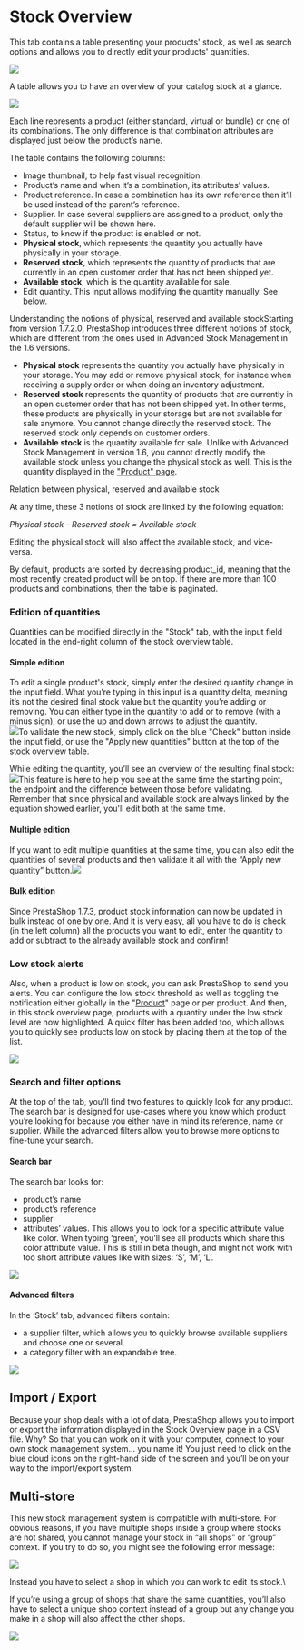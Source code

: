 # Stock Overview

This tab contains a table presenting your products' stock, as well as search options and allows you to directly edit your products' quantities.

![](<../../../../.gitbook/assets/56688695 (3) (3).png>)

A table allows you to have an overview of your catalog stock at a glance.

![](<../../../../.gitbook/assets/56688697 (3) (3) (2).png>)

Each line represents a product (either standard, virtual or bundle) or one of its combinations. The only difference is that combination attributes are displayed just below the product’s name.

The table contains the following columns:

* Image thumbnail, to help fast visual recognition.
* Product’s name and when it’s a combination, its attributes’ values.
* Product reference. In case a combination has its own reference then it’ll be used instead of the parent’s reference.
* Supplier. In case several suppliers are assigned to a product, only the default supplier will be shown here.
* Status, to know if the product is enabled or not.
* **Physical stock**, which represents the quantity you actually have physically in your storage.
* **Reserved stock**, which represents the quantity of products that are currently in an open customer order that has not been shipped yet.
* **Available stock**, which is the quantity available for sale.
* Edit quantity. This input allows modifying the quantity manually. See [below](stock-overview.md#Stockoverview-qty\_edition).

Understanding the notions of physical, reserved and available stockStarting from version 1.7.2.0, PrestaShop introduces three different notions of stock, which are different from the ones used in Advanced Stock Management in the 1.6 versions.

* **Physical stock** represents the quantity you actually have physically in your storage. You may add or remove physical stock, for instance when receiving a supply order or when doing an inventory adjustment.
* **Reserved stock** represents the quantity of products that are currently in an open customer order that has not been shipped yet. In other terms, these products are physically in your storage but are not available for sale anymore. You cannot change directly the reserved stock. The reserved stock only depends on customer orders.
* **Available stock** is the quantity available for sale. Unlike with Advanced Stock Management in version 1.6, you cannot directly modify the available stock unless you change the physical stock as well. This is the quantity displayed in the ["Product" page](../managing-products.md).

Relation between physical, reserved and available stock

At any time, these 3 notions of stock are linked by the following equation:

_Physical stock - Reserved stock = Available stock_

Editing the physical stock will also affect the available stock, and vice-versa.

&#x20;By default, products are sorted by decreasing product\_id, meaning that the most recently created product will be on top. If there are more than 100 products and combinations, then the table is paginated.

### Edition of quantities <a href="#stockoverview-qty_editioneditionofquantities" id="stockoverview-qty_editioneditionofquantities"></a>

Quantities can be modified directly in the "Stock" tab, with the input field located in the end-right column of the stock overview table.

#### Simple edition <a href="#stockoverview-simpleedition" id="stockoverview-simpleedition"></a>

To edit a single product's stock, simply enter the desired quantity change in the input field. What you’re typing in this input is a quantity delta, meaning it’s not the desired final stock value but the quantity you’re adding or removing. You can either type in the quantity to add or to remove (with a minus sign), or use the up and down arrows to adjust the quantity.\
![](<../../../../.gitbook/assets/54268490 (5) (1).gif>)To validate the new stock, simply click on the blue "Check" button inside the input field, or use the "Apply new quantities" button at the top of the stock overview table.

While editing the quantity, you’ll see an overview of the resulting final stock:![](<../../../../.gitbook/assets/56688698 (3) (3) (2).png>)This feature is here to help you see at the same time the starting point, the endpoint and the difference between those before validating. Remember that since physical and available stock are always linked by the equation showed earlier, you'll edit both at the same time.

#### Multiple edition <a href="#stockoverview-multipleedition" id="stockoverview-multipleedition"></a>

If you want to edit multiple quantities at the same time, you can also edit the quantities of several products and then validate it all with the “Apply new quantity” button.![](<../../../../.gitbook/assets/54266290 (3) (5) (1).gif>)

#### Bulk edition <a href="#stockoverview-bulkedition" id="stockoverview-bulkedition"></a>

Since PrestaShop 1.7.3, product stock information can now be updated in bulk instead of one by one. And it is very easy, all you have to do is check (in the left column) all the products you want to edit, enter the quantity to add or subtract to the already available stock and confirm!

### Low stock alerts  <a href="#stockoverview-lowstockalerts" id="stockoverview-lowstockalerts"></a>

Also, when a product is low on stock, you can ask PrestaShop to send you alerts. You can configure the low stock threshold as well as toggling the notification either globally in the "[Product](http://doc.prestashop.com/display/PS17/Managing+Products)" page or per product. And then, in this stock overview page, products with a quantity under the low stock level are now highlighted. A quick filter has been added too, which allows you to quickly see products low on stock by placing them at the top of the list.

![](<../../../../.gitbook/assets/55607508 (4) (3).png>)

### Search and filter options <a href="#stockoverview-searchandfilteroptions" id="stockoverview-searchandfilteroptions"></a>

At the top of the tab, you’ll find two features to quickly look for any product. The search bar is designed for use-cases where you know which product you’re looking for because you either have in mind its reference, name or supplier. While the advanced filters allow you to browse more options to fine-tune your search.

#### Search bar <a href="#stockoverview-stock_search_barsearchbar" id="stockoverview-stock_search_barsearchbar"></a>

The search bar looks for:

* product’s name
* product’s reference
* supplier
* attributes’ values. This allows you to look for a specific attribute value like color. When typing ‘green’, you’ll see all products which share this color attribute value. This is still in beta though, and might not work with too short attribute values like with sizes: ‘S’, ‘M’, ‘L’.

![](<../../../../.gitbook/assets/54266294 (3) (5) (3).gif>)

#### Advanced filters <a href="#stockoverview-advancedfilters" id="stockoverview-advancedfilters"></a>

In the ‘Stock’ tab, advanced filters contain:

* a supplier filter, which allows you to quickly browse available suppliers and choose one or several.
* a category filter with an expandable tree.

![](<../../../../.gitbook/assets/56688700 (3) (3) (2).png>)

## Import / Export <a href="#stockoverview-import-export" id="stockoverview-import-export"></a>

Because your shop deals with a lot of data, PrestaShop allows you to import or export the information displayed in the Stock Overview page in a CSV file. Why? So that you can work on it with your computer, connect to your own stock management system… you name it! You just need to click on the blue cloud icons on the right-hand side of the screen and you’ll be on your way to the import/export system.

## Multi-store <a href="#stockoverview-multi-store" id="stockoverview-multi-store"></a>

This new stock management system is compatible with multi-store. For obvious reasons, if you have multiple shops inside a group where stocks are not shared, you cannot manage your stock in “all shops” or “group” context. If you try to do so, you might see the following error message:

![](<../../../../.gitbook/assets/56688701 (3) (3) (1).png>)

Instead you have to select a shop in which you can work to edit its stock.\


If you’re using a group of shops that share the same quantities, you’ll also have to select a unique shop context instead of a group but any change you make in a shop will also affect the other shops.

![](<../../../../.gitbook/assets/56688702 (3) (3) (3).png>)
